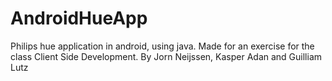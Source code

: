 # AndroidHueApp
Philips hue application in android, using java. Made for an exercise for the class Client Side Development. By Jorn Neijssen, Kasper Adan and Guilliam Lutz
